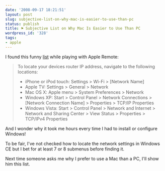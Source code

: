```yaml
---
date: '2008-09-17 18:21:51'
layout: post
slug: subjective-list-on-why-mac-is-easier-to-use-than-pc
status: publish
title: ⚑ Subjective List on Why Mac Is Easier to Use Than PC
wordpress_id: '328'
tags:
- apple
---
```


I found this funny [list][remote-support] while playing with Apple Remote:

> To locate your devices router IP address, navigate to the following locations:
>
> * iPhone or iPod touch: Settings > Wi-Fi > [Network Name] 
> * Apple TV: Settings > General > Network
> * Mac OS X: Apple menu > System Preferences > Network
> * Windows XP: Start > Control Panel > Network Connections > [Network Connection Name] >     Properties > TCP/IP Properties
> * Windows Vista: Start > Control Panel > Network and Internet > Network and Sharing Center > View Status > Properties > TCP/IPv4 Properties

And I wonder why it took me hours every time I had to install or configure Windows!

To be fair, I've not checked how to locate the network settings in Windows CE but I bet for at least 7 or 8 submenus before finding it.

Next time someone asks me why I prefer to use a Mac than a PC, I'll show him this list.

[remote-support]: http://support.apple.com/kb/TS1741?locale=fr_FR

